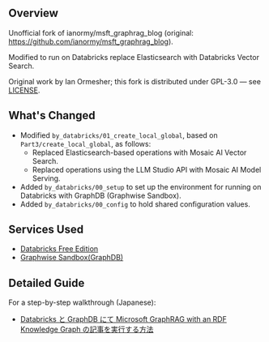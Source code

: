 ## Overview

Unofficial fork of ianormy/msft_graphrag_blog (original: https://github.com/ianormy/msft_graphrag_blog).

Modified to run on Databricks replace Elasticsearch with Databricks Vector Search.

Original work by Ian Ormesher; this fork is distributed under GPL-3.0 — see [LICENSE](https://github.com/ianormy/msft_graphrag_blog/blob/main/README.md).

## What's Changed

* Modified `by_databricks/01_create_local_global`, based on `Part3/create_local_global`, as follows:
  * Replaced Elasticsearch-based operations with Mosaic AI Vector Search.
  * Replaced operations using the LLM Studio API with Mosaic AI Model Serving.
* Added `by_databricks/00_setup` to set up the environment for running on Databricks with GraphDB (Graphwise Sandbox).
* Added `by_databricks/00_config` to hold shared configuration values.


## Services Used

- [Databricks Free Edition](https://www.databricks.com/learn/free-edition)
- [Graphwise Sandbox(GraphDB)](https://sandbox.graphwise.ai/login?_gl=1*gp2m4o*_gcl_au*MjA1NzM5MDEwNS4xNzYxMTQ4MTAy)


## Detailed Guide

For a step-by-step walkthrough (Japanese):

- [Databricks と GraphDB にて Microsoft GraphRAG with an RDF Knowledge Graph の記事を実行する方法](https://qiita.com/manabian/items/3858945b6aac5d733660)

